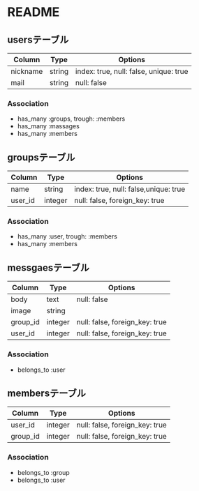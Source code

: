 # README

## usersテーブル

|Column|Type|Options|
|------|----|-------|
|nickname|string|index: true, null: false, unique: true|
|mail|string|null: false|

### Association
- has_many :groups, trough: :members
- has_many :massages
- has_many :members


## groupsテーブル

|Column|Type|Options|
|------|----|-------|
|name|string|index: true, null: false,unique: true|
|user_id|integer|null: false, foreign_key: true|

### Association
- has_many :user, trough: :members
- has_many :members

## messgaesテーブル

|Column|Type|Options|
|------|----|-------|
|body|text|null: false|
|image|string|
|group_id|integer|null: false, foreign_key: true|
|user_id|integer|null: false, foreign_key: true|


### Association
- belongs_to :user

## membersテーブル

|Column|Type|Options|
|------|----|-------|
|user_id|integer|null: false, foreign_key: true|
|group_id|integer|null: false, foreign_key: true|

### Association
- belongs_to :group
- belongs_to :user